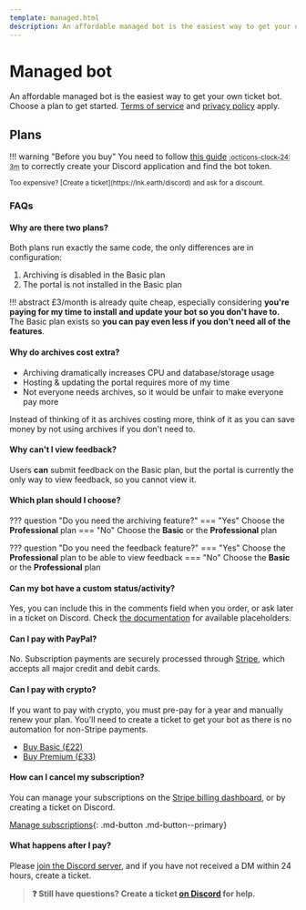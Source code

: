 ```yaml
---
template: managed.html
description: An affordable managed bot is the easiest way to get your own ticket bot.
---
```


# Managed bot

An affordable managed bot is the easiest way to get your own ticket bot.
Choose a plan to get started.
[Terms of service](./terms.md) and [privacy policy](privacy.md#service-privacy-policy) apply.

## Plans

!!! warning "Before you buy"
	You need to follow [this guide](self-hosting/discord-application.md)
	<small><abbr title="This should take about 3 minutes">:octicons-clock-24: 3m</abbr></small>
	to correctly create your Discord application and find the bot token.

<small markdown>
Too expensive? [Create a ticket](https://lnk.earth/discord) and ask for a discount.
</small>

<div class="pricing-table-container">
<stripe-pricing-table pricing-table-id="prctbl_1MDE08Ebl2jK6wYdiPaLl7I3" publishable-key="pk_live_51MD8wcEbl2jK6wYdEgyQzlmV73jAIMRB41gZoesOe5B2zCEZHgGoZvG9YIxfX7TxPePre6szwFfIWJOLF4uWmILU00NoUviGyK" />
</div>

### FAQs

#### Why are there two plans?

Both plans run exactly the same code, the only differences are in configuration:

1. Archiving is disabled in the Basic plan
2. The portal is not installed in the Basic plan

!!! abstract
	£3/month is already quite cheap, especially considering **you're paying for my time to install and update your bot so you don't have to.**
	The Basic plan exists so **you can pay even less if you don't need all of the features**.

#### Why do archives cost extra?

- Archiving dramatically increases CPU and database/storage usage
- Hosting & updating the portal requires more of my time
- Not everyone needs archives, so it would be unfair to make everyone pay more

Instead of thinking of it as archives costing more, think of it as you can save money by not using archives if you don't need to.

#### Why can't I view feedback?

Users **can** submit feedback on the Basic plan, but the portal is currently the only way to view feedback, so you cannot view it.

#### Which plan should I choose?

??? question "Do you need the archiving feature?"
	=== "Yes"
		Choose the **Professional** plan
	=== "No"
		Choose the **Basic** or the **Professional** plan

??? question "Do you need the feedback feature?"
	=== "Yes"
		Choose the **Professional** plan to be able to view feedback
	=== "No"
		Choose the **Basic** or the **Professional** plan

#### Can my bot have a custom status/activity?

Yes, you can include this in the comments field when you order, or ask later in a ticket on Discord.
Check [the documentation](./self-hosting/configuration.md#presence) for available placeholders.

#### Can I pay with PayPal?

No. Subscription payments are securely processed through [Stripe](https://stripe.com),
which accepts all major credit and debit cards.

#### Can I pay with crypto?

If you want to pay with crypto, you must pre-pay for a year and manually renew your plan.
You'll need to create a ticket to get your bot as there is no automation for non-Stripe payments.

- [Buy Basic (£22)](https://commerce.coinbase.com/checkout/0cc724d7-5de9-4048-bcff-a9365eda74dc)
- [Buy Premium (£33)](https://commerce.coinbase.com/checkout/c209103d-8f8a-4dd2-b95d-759584c643a0)

#### How can I cancel my subscription?

You can manage your subscriptions on the [Stripe billing dashboard](https://billing.stripe.com/p/login/4gw7uK9kg2PL3xScMM),
or by creating a ticket on Discord.

[Manage subscriptions](https://billing.stripe.com/p/login/4gw7uK9kg2PL3xScMM){: .md-button .md-button--primary}

#### What happens after I pay?

Please [join the Discord server](https://lnk.earth/discord), and if you have not received a DM within 24 hours, create a ticket.

> **:question: Still have questions? Create a ticket [on Discord](https://lnk.earth/discord) for help.**

[^1]: I will try my best to keep your bot working all the time, but there is no guarantee of uptime
[^2]: See the [terms](terms.md) for SLA details
[^3]: See the [store page](https://store.discordtickets.app/product/setupconfiguration-service) for details